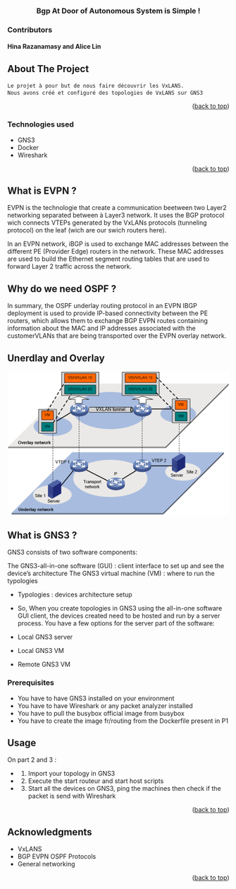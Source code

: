 <!-- Improved compatibility of back to top link: See: https://github.com/othneildrew/Best-README-Template/pull/73 -->
<a name="readme-top"></a>


<!-- PROJECT LOGO -->
<br />
<div align="center">

<h3 align="center">Bgp At Door of Autonomous System is Simple !</h3>

  <p align="center">
  </p>
</div>

### Contributors
#### Hina Razanamasy and Alice Lin


<!-- ABOUT THE PROJECT -->
## About The Project
   	Le projet à pour but de nous faire découvrir les VxLANS.
	Nous avons créé et configuré des topologies de VxLANS sur GNS3 
<p align="right">(<a href="#readme-top">back to top</a>)</p>



### Technologies used

* GNS3
* Docker
* Wireshark


<p align="right">(<a href="#readme-top">back to top</a>)</p>



<!-- GETTING STARTED -->
## What is EVPN ? 
EVPN is the technologie that create a communication beetween two Layer2 networking separated between à Layer3 network. It uses the BGP protocol wich connects VTEPs generated by the VxLANs protocols (tunneling protocol) on the leaf (wich are our swich routers here).

In an EVPN network, iBGP is used to exchange MAC addresses between the different PE (Provider Edge) routers in the network. These MAC addresses are used to build the Ethernet segment routing tables that are used to forward Layer 2 traffic across the network.

## Why do we need OSPF ? 
In summary, the OSPF underlay routing protocol in an EVPN IBGP deployment is used to provide IP-based connectivity between the PE routers, which allows them to exchange BGP EVPN routes containing information about the MAC and IP addresses associated with the customerVLANs that are being transported over the EVPN overlay network.


## Unerdlay and Overlay 
<img src="images/lays.png" alt="Lays" >

## What is GNS3 ? 
GNS3 consists of two software components:

The GNS3-all-in-one software (GUI) : client interface to set up and see the device’s architecture
The GNS3 virtual machine (VM) : where to run the typologies

- Typologies : devices architecture setup

- So, When you create topologies in GNS3 using the all-in-one software GUI client, the devices created need to be hosted and run by a server process. You have a few options for the server part of the software:

- Local GNS3 server
- Local GNS3 VM
- Remote GNS3 VM


### Prerequisites

- You have to have GNS3 installed on your environment
- You have to have Wireshark or any packet analyzer installed
- You have to pull the busybox official image from busybox
- You have to create the image fr/routing from the Dockerfile present in P1

<!-- USAGE EXAMPLES -->
## Usage

On part 2 and 3 : 

- 1) Import your topology in GNS3
- 2) Execute the start routeur and start host scripts
- 3) Start all the devices on GNS3, ping the machines then check if the packet is send with Wireshark

<p align="right">(<a href="#readme-top">back to top</a>)</p>


<!-- ACKNOWLEDGMENTS -->
## Acknowledgments

* []() VxLANS
* []() BGP EVPN OSPF Protocols
* []() General networking

<p align="right">(<a href="#readme-top">back to top</a>)</p>

